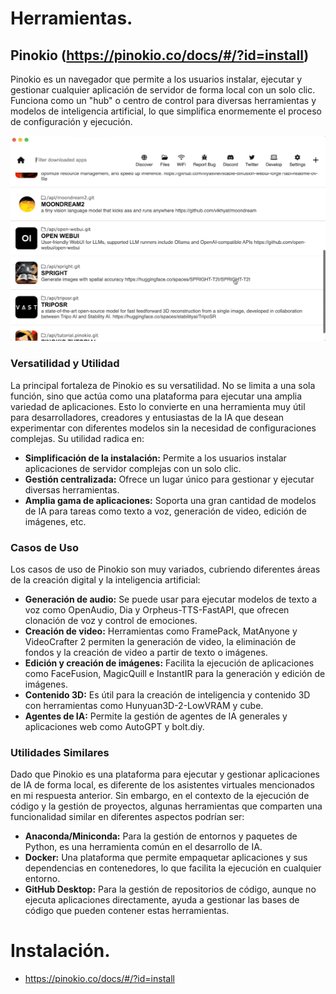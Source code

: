 # Herramientas.


## Pinokio (https://pinokio.co/docs/#/?id=install)
Pinokio es un navegador que permite a los usuarios instalar, ejecutar y gestionar cualquier aplicación de servidor de forma local con un solo clic. Funciona como un "hub" o centro de control para diversas herramientas y modelos de inteligencia artificial, lo que simplifica enormemente el proceso de configuración y ejecución.

![pinokio](images/pinokio.gif)

### Versatilidad y Utilidad
La principal fortaleza de Pinokio es su versatilidad. No se limita a una sola función, sino que actúa como una plataforma para ejecutar una amplia variedad de aplicaciones. Esto lo convierte en una herramienta muy útil para desarrolladores, creadores y entusiastas de la IA que desean experimentar con diferentes modelos sin la necesidad de configuraciones complejas. Su utilidad radica en:

* **Simplificación de la instalación:** Permite a los usuarios instalar aplicaciones de servidor complejas con un solo clic.
* **Gestión centralizada:** Ofrece un lugar único para gestionar y ejecutar diversas herramientas.
* **Amplia gama de aplicaciones:** Soporta una gran cantidad de modelos de IA para tareas como texto a voz, generación de video, edición de imágenes, etc.

### Casos de Uso
Los casos de uso de Pinokio son muy variados, cubriendo diferentes áreas de la creación digital y la inteligencia artificial:

* **Generación de audio:** Se puede usar para ejecutar modelos de texto a voz como OpenAudio, Dia y Orpheus-TTS-FastAPI, que ofrecen clonación de voz y control de emociones.
* **Creación de video:** Herramientas como FramePack, MatAnyone y VideoCrafter 2 permiten la generación de video, la eliminación de fondos y la creación de video a partir de texto o imágenes.
* **Edición y creación de imágenes:** Facilita la ejecución de aplicaciones como FaceFusion, MagicQuill e InstantIR para la generación y edición de imágenes.
* **Contenido 3D:** Es útil para la creación de inteligencia y contenido 3D con herramientas como Hunyuan3D-2-LowVRAM y cube.
* **Agentes de IA:** Permite la gestión de agentes de IA generales y aplicaciones web como AutoGPT y bolt.diy.

### Utilidades Similares
Dado que Pinokio es una plataforma para ejecutar y gestionar aplicaciones de IA de forma local, es diferente de los asistentes virtuales mencionados en mi respuesta anterior. Sin embargo, en el contexto de la ejecución de código y la gestión de proyectos, algunas herramientas que comparten una funcionalidad similar en diferentes aspectos podrían ser:

* **Anaconda/Miniconda:** Para la gestión de entornos y paquetes de Python, es una herramienta común en el desarrollo de IA.
* **Docker:** Una plataforma que permite empaquetar aplicaciones y sus dependencias en contenedores, lo que facilita la ejecución en cualquier entorno.
* **GitHub Desktop:** Para la gestión de repositorios de código, aunque no ejecuta aplicaciones directamente, ayuda a gestionar las bases de código que pueden contener estas herramientas.

# Instalación.

- https://pinokio.co/docs/#/?id=install


